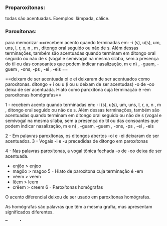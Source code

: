 
### Proparoxítonas:
todas são acentuadas. Exemplos: lâmpada, cálice.
### Paroxítonas: 

para memorizar 
==recebem acento quando terminadas em: -i (s), u(s), um, uns, l, r, x, n , m , ditongo oral seguido ou não de s. Além dessas terminações, também são acentuadas quando terminam em ditongo oral seguido ou não de s (vogal e semivogal na mesma sílaba, sem a presença do til ou das consoantes que podem indicar nasalização, m e n) , -guam, -guem ,  -ons, -ps , -ei , -eis ==


==deixam de ser acentuada
oi e ei deixaram de ser acentuados como paroxítonas.
ditongo + i ou u  (i ou u deixam de ser acentudas)
-o de -oo deixa de ser acentuada.
Hiato como paroxítona cuja terminação é -em
paroxítonas homógrafas==

1 - recebem acento quando terminadas em: -i (s), u(s), um, uns, l, r, x, n , m , ditongo oral seguido ou não de s. Além dessas terminações, também são acentuadas quando terminam em ditongo oral seguido ou não de s (vogal e semivogal na mesma sílaba, sem a presença do til ou das consoantes que podem indicar nasalização, m e n) , -guam, -guem ,  -ons, -ps , -ei , -eis 

2 - Em palavras paroxítonas, os ditongos abertos -oi e -ei deixaram de ser acentuados.
3 - Vogais -i e -u precedidas de ditongo em paroxítonas 

4 - Nas palavras paroxítonas, a vogal tônica fechada -o de -oo deixa de ser acentuada.
- enjôo > enjoo
- magôo > magoo
5 - Hiato de paroxítona cuja terminação é -em
- vêem > veem
- lêem > leem
- crêem > creem
6 - Paroxítonas homógrafas

O acento diferencial deixou de ser usado em paroxítonas homógrafas.

As homógrafas são palavras que têm a mesma grafia, mas apresentam significados diferentes.

**Exemplos**:

- (verbo parar) pára > para
- (substantivo) pêlo > pelo


### Oxítonas: 
 acentuam-se as terminadas em: -a(s), -e(s), -o(s), -em, ens . Exemplos: cajá, café, paletó, também, parabéns.
 Formas verbais terminadas em "a", "e", "o" tônicos seguidas de lo(s), la(s)
#### Acentuação dos monossílabos tônicos
São acentuados os monossílabos terminados em:

**A**, **AS**: dá, lã, gás, má, chá, fã.

**E**, **ES**: fé, sé, três, vê, mês, sê.

**O**, **OS**: xô, só, pôs, nós, vós, só.

**ÉU, ÉUS**: céu, céus, réu, réus, véu, véus.

**ÉI, ÉIS**: réis, géis.

**ÓI, ÓIS**: dói, mói, sóis.

### hiatos: 

#### quando acrecentar o acento

- **as vogais “i” e “u” devem ser acentuadas** quando forem a ==**segunda vogal do hiato**==

- A regra do hiato ainda traz consigo a **obrigatoriedade de acentuar ==hiato posposto a ditongos==.** Para entender melhor essa regra, observe o exemplo a seguir: Pi-au-í. 

**QA** 
i ou u como segunda vogal do hiato
DT + vogal(qualquer)
#### quando não acrecentar o acento

1) Não se deve acentuar quando, ==após a vogal, vier “nh”==. Ex: ra-i-nha, ba-i-nha;
2) Como vimos na exposição da regra, também não devemos acentuar quando a ==vogal estiver duplicada==. Ex: xi-i-ta, su-cu-u-ba.
	No entanto, em se tratando de palavra proparoxítona, haverá o acento, já que a regra de acentuação das proparoxítonas prevalece sobre a dos hiatos:
	Ex.: fri-ís-si-mo, se-ri-ís-si-mo
3) Como exceção à regra temos que, quando o ==ditongo é decrescente e a vogal do hiato ocupa a posição de paroxítona,== esta não deve ser acentuada. Exemplo: bai-u-ca.

**QÑ**
NH
XIITA
DTD + VOGAL


### **Os ditongos abertos(==éi(s),éu(s),ói(s),ai==)

==sendo a ultima silába se acentua== Ex.:coronéis , anéis , fiéis , heróis , troféus.

Em contrapartida, os ditongos abertos ==em palavras paroxítonas **NÃO** são acentuados==. Exemplos: boia, estreia, heroico, ideia, jiboia, paranoia, plateia, colmeia, assembleia. Entretanto, nas oxítonas, o acento agudo existe. Ex.: herói, troféu.

### acentos diferencias

1.Acentua-se a 3ª pessoa do plural do presente do indicativo dos verbos ter e vir e dos seus compostos (conter, reter, advir, convir etc.).

SINGULAR	PLURAL
ele tem	eles têm
ele vem	eles vêm
ele contém	eles contêm
ele obtém	eles obtêm
ele retém	eles retêm
ele mantém eles contêm

2.**Por** é uma preposição, sinônima de: através de, para, durante, mediante , **Pôr** é um verbo, sinônimo de: colocar, botar, inserir, fixar

3.**Pôde** é a forma do verbo poder conjugada na 3.ª pessoa do singular do pretérito perfeito do indicativo.

### Referências
- https://escolakids.uol.com.br/portugues/acento-agudo.htm#:~:text=Regras%20gerais%3A,-Proparox%C3%ADtonas%3A%20todas%20s%C3%A3o&text=Ox%C3%ADtonas%3A%20acentuam%2Dse%20as%20terminadas,%2C%20r%2C%20x%2C%20n.
- https://www.portugues.com.br/gramatica/acento-agudo.html
- https://militares.estrategia.com/portal/materias-e-dicas/portugues/acentuacao-grafica-conheca-todas-as-regras/
- https://www.todamateria.com.br/regras-de-acentuacao/
- https://brasilescola.uol.com.br/gramatica/acentuacao.htm